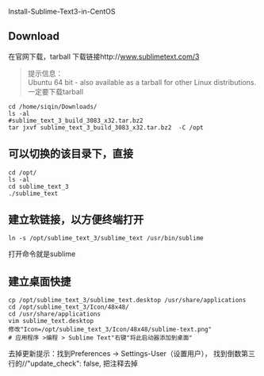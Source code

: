 Install-Sublime-Text3-in-CentOS

## Download
在官网下载，tarball    下载链接http://www.sublimetext.com/3   

>提示信息：  
Ubuntu 64 bit - also available as a tarball for other Linux distributions. 
 一定要下载tarball
```
cd /home/siqin/Downloads/
ls -al
#sublime_text_3_build_3083_x32.tar.bz2
tar jxvf sublime_text_3_build_3083_x32.tar.bz2  -C /opt
```
## 可以切换的该目录下，直接  
```
cd /opt/
ls -al
cd sublime_text_3
./sublime_text
```

## 建立软链接，以方便终端打开
```
ln -s /opt/sublime_text_3/sublime_text /usr/bin/sublime
```
打开命令就是sublime

## 建立桌面快捷
```
cp /opt/sublime_text_3/sublime_text.desktop /usr/share/applications
cd /opt/sublime_text_3/Icon/48x48/
cd /usr/share/applications
vim sublime_text.desktop
修改"Icon=/opt/sublime_text_3/Icon/48x48/sublime-text.png"
# 应用程序 >编程 > Sublime Text"右键"将此启动器添加到桌面"
```

去掉更新提示：找到Preferences -> Settings-User（设置用户），
找到倒数第三行的//"update_check": false, 把注释去掉
